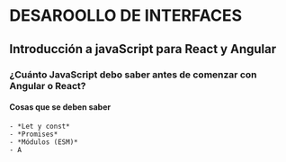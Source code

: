 # DESAROOLLO DE INTERFACES

## Introducción a javaScript para React y Angular

### ¿Cuánto JavaScript debo saber antes de comenzar con Angular o React?

#### Cosas que se deben saber

    - *Let y const*
    - *Promises*
    - *Módulos (ESM)*
    - A
